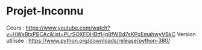 # Projet-Inconnu

Cours : https://www.youtube.com/watch?v=HWxBtxPBCAc&list=PLrSOXFDHBtfHg8fWBd7sKPxEmahwyVBkC
Version utilisée : https://www.python.org/downloads/release/python-380/
